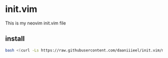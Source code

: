 # init.vim
This is my neovim init.vim file

## install

```sh
bash <(curl -Ls https://raw.githubusercontent.com/daaniiieel/init.vim/master/install.sh)
```
